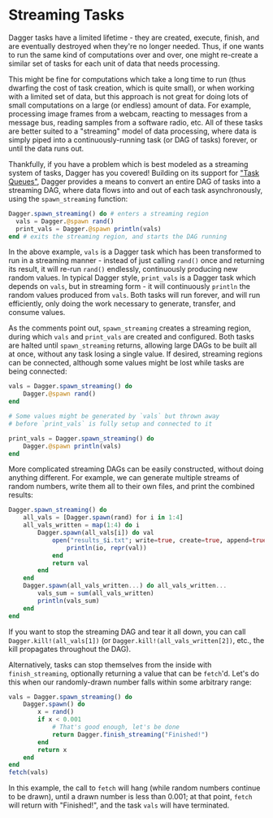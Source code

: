 # Streaming Tasks

Dagger tasks have a limited lifetime - they are created, execute, finish, and
are eventually destroyed when they're no longer needed. Thus, if one wants
to run the same kind of computations over and over, one might re-create a
similar set of tasks for each unit of data that needs processing.

This might be fine for computations which take a long time to run (thus
dwarfing the cost of task creation, which is quite small), or when working with
a limited set of data, but this approach is not great for doing lots of small
computations on a large (or endless) amount of data. For example, processing
image frames from a webcam, reacting to messages from a message bus, reading
samples from a software radio, etc. All of these tasks are better suited to a
"streaming" model of data processing, where data is simply piped into a
continuously-running task (or DAG of tasks) forever, or until the data runs
out.

Thankfully, if you have a problem which is best modeled as a streaming system
of tasks, Dagger has you covered! Building on its support for
["Task Queues"](@ref), Dagger provides a means to convert an entire DAG of
tasks into a streaming DAG, where data flows into and out of each task
asynchronously, using the `spawn_streaming` function:

```julia
Dagger.spawn_streaming() do # enters a streaming region
  vals = Dagger.@spawn rand()
  print_vals = Dagger.@spawn println(vals)
end # exits the streaming region, and starts the DAG running
```

In the above example, `vals` is a Dagger task which has been transformed to run
in a streaming manner - instead of just calling `rand()` once and returning its
result, it will re-run `rand()` endlessly, continuously producing new random
values. In typical Dagger style, `print_vals` is a Dagger task which depends on
`vals`, but in streaming form - it will continuously `println` the random
values produced from `vals`. Both tasks will run forever, and will run
efficiently, only doing the work necessary to generate, transfer, and consume
values.

As the comments point out, `spawn_streaming` creates a streaming region, during
which `vals` and `print_vals` are created and configured. Both tasks are halted
until `spawn_streaming` returns, allowing large DAGs to be built all at once,
without any task losing a single value. If desired, streaming regions can be
connected, although some values might be lost while tasks are being connected:

```julia
vals = Dagger.spawn_streaming() do
    Dagger.@spawn rand()
end

# Some values might be generated by `vals` but thrown away
# before `print_vals` is fully setup and connected to it

print_vals = Dagger.spawn_streaming() do
    Dagger.@spawn println(vals)
end
```

More complicated streaming DAGs can be easily constructed, without doing
anything different. For example, we can generate multiple streams of random
numbers, write them all to their own files, and print the combined results:

```julia
Dagger.spawn_streaming() do
    all_vals = [Dagger.spawn(rand) for i in 1:4]
    all_vals_written = map(1:4) do i
        Dagger.spawn(all_vals[i]) do val
            open("results_$i.txt"; write=true, create=true, append=true) do io
                println(io, repr(val))
            end
            return val
        end
    end
    Dagger.spawn(all_vals_written...) do all_vals_written...
        vals_sum = sum(all_vals_written)
        println(vals_sum)
    end
end
```

If you want to stop the streaming DAG and tear it all down, you can call
`Dagger.kill!(all_vals[1])` (or `Dagger.kill!(all_vals_written[2])`, etc., the
kill propagates throughout the DAG).

Alternatively, tasks can stop themselves from the inside with
`finish_streaming`, optionally returning a value that can be `fetch`'d. Let's
do this when our randomly-drawn number falls within some arbitrary range:

```julia
vals = Dagger.spawn_streaming() do
    Dagger.spawn() do
        x = rand()
        if x < 0.001
            # That's good enough, let's be done
            return Dagger.finish_streaming("Finished!")
        end
        return x
    end
end
fetch(vals)
```

In this example, the call to `fetch` will hang (while random numbers continue
to be drawn), until a drawn number is less than 0.001; at that point, `fetch`
will return with "Finished!", and the task `vals` will have terminated.
